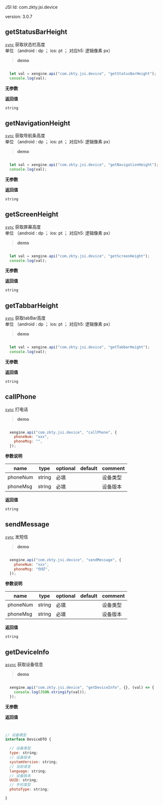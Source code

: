 

JSI Id: com.zkty.jsi.device

version: 3.0.7



## getStatusBarHeight
[`sync`](/docs/modules/模块-规范?id=jsi-调用)
 获取状态栏高度<br>单位 （android : dp ； ios: pt ； 对应h5: 逻辑像素 px）


> **demo**
``` js

  let val = xengine.api("com.zkty.jsi.device", "getStatusBarHeight");
  console.log(val);

``` 

**无参数**


**返回值**
``` js
string
``` 



## getNavigationHeight
[`sync`](/docs/modules/模块-规范?id=jsi-调用)
 获取导航条高度<br>单位 （android : dp ； ios: pt ； 对应h5: 逻辑像素 px）


> **demo**
``` js

  let val = xengine.api("com.zkty.jsi.device", "getNavigationHeight");
  console.log(val);

``` 

**无参数**


**返回值**
``` js
string
``` 



## getScreenHeight
[`sync`](/docs/modules/模块-规范?id=jsi-调用)
 获取屏幕高度<br>单位 （android : dp ； ios: pt ； 对应h5: 逻辑像素 px）


> **demo**
``` js

  let val = xengine.api("com.zkty.jsi.device", "getScreenHeight");
  console.log(val);

``` 

**无参数**


**返回值**
``` js
string
``` 



## getTabbarHeight
[`sync`](/docs/modules/模块-规范?id=jsi-调用)
 获取tabBar高度<br>单位 （android : dp ； ios: pt ； 对应h5: 逻辑像素 px）


> **demo**
``` js

  let val = xengine.api("com.zkty.jsi.device", "getTabbarHeight");
  console.log(val);

``` 

**无参数**


**返回值**
``` js
string
``` 



## callPhone
[`sync`](/docs/modules/模块-规范?id=jsi-调用)
 打电话


> **demo**
``` js

  xengine.api("com.zkty.jsi.device", "callPhone", {
    phoneNum: "xxx",
    phoneMsg: "",
  });

``` 

**参数说明**

| name                        | type      | optional | default   | comment  |
| --------------------------- | --------- | -------- | --------- |--------- |
| phoneNum | string | 必填 |  | 设备类型 |
| phoneMsg | string | 必填 |  | 设备版本 |

**返回值**
``` js
string
``` 



## sendMessage
[`sync`](/docs/modules/模块-规范?id=jsi-调用)
 发短信


> **demo**
``` js

  xengine.api("com.zkty.jsi.device", "sendMessage", {
    phoneNum: "xxx",
    phoneMsg: "你好",
  });

``` 

**参数说明**

| name                        | type      | optional | default   | comment  |
| --------------------------- | --------- | -------- | --------- |--------- |
| phoneNum | string | 必填 |  | 设备类型 |
| phoneMsg | string | 必填 |  | 设备版本 |

**返回值**
``` js
string
``` 



## getDeviceInfo
[`async`](/docs/modules/模块-规范?id=jsi-调用)
 获取设备信息


> **demo**
``` js

  xengine.api("com.zkty.jsi.device", "getDeviceInfo", {}, (val) => {
    console.log(JSON.stringify(val));
  });

``` 

**无参数**


**返回值**
``` js


// 设备模型
interface DeviceDTO {

  // 设备类型
  type: string;
  // 设备版本
  systemVersion: string;
  // 当前语言
  language: string;
  // 设备版本
  UUID: string;
  // 手机类型
  photoType: string;

}
``` 


    